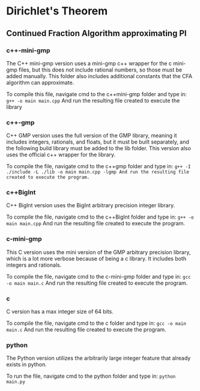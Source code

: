 # Dirichlet's Theorem

## Continued Fraction Algorithm approximating PI

### c++-mini-gmp
The C++ mini-gmp version uses a mini-gmp c++ wrapper for the c mini-gmp files, but this does not include rational numbers, so those must be added manually. This folder also includes additional constants that the CFA algorithm can approximate.

To compile this file, navigate cmd to the c++mini-gmp folder and type in:
`g++ -o main main.cpp`
And run the resulting file created to execute the library

### c++-gmp
C++ GMP version uses the full version of the GMP library, meaning it includes integers, rationals, and floats, but it must be built separately, and the following build library must be added to the lib folder. This version also uses the official c++ wrapper for the library.

To compile the file, navigate cmd to the c++gmp folder and type in:
`g++ -I ./include -L ./lib -o main main.cpp -lgmp
And run the resulting file created to execute the program.`

### c++BigInt
C++ BigInt version uses the BigInt arbitrary precision integer library.

To compile the file, navigate cmd to the c++BigInt folder and type in:
`g++ -o main main.cpp`
And run the resulting file created to execute the program.

### c-mini-gmp
This C version uses the mini version of the GMP arbitrary precision library, which is a lot more verbose because of being a c library. It includes both integers and rationals.

To compile the file, navigate cmd to the c-mini-gmp folder and type in:
`gcc -o main main.c`
And run the resulting file created to execute the program.

### c
C version has a max integer size of 64 bits.

To compile the file, navigate cmd to the c folder and type in:
`gcc -o main main.c`
And run the resulting file created to execute the program.

### python
The Python version utilizes the arbitrarily large integer feature that already exists in python.

To run the file, navigate cmd to the python folder and type in:
`python main.py`


